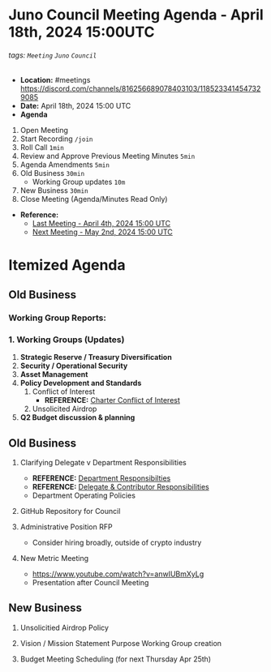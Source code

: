 # Juno Council Meeting Agenda - April 18th, 2024 15:00UTC

###### tags: `Meeting` `Juno` `Council`

- **Location:** #meetings https://discord.com/channels/816256689078403103/1185233414547329085
- **Date:** April 18th, 2024 15:00 UTC
- **Agenda**

1. Open Meeting
1. Start Recording `/join`
1. Roll Call `1min`
1. Review and Approve Previous Meeting Minutes `5min`
1. Agenda Amendments `5min`
1. Old Business `30min`
   - Working Group updates `10m`
1. New Business `30min`
1. Close Meeting (Agenda/Minutes Read Only)

- **Reference:** 
  - [Last Meeting - April 4th, 2024 15:00 UTC](./20240404-Meeting-Public-Minutes.md)
  - [Next Meeting - May 2nd, 2024 15:00 UTC]()

# Itemized Agenda

## Old Business

### Working Group Reports:

### 1. Working Groups (Updates)
1. **Strategic Reserve / Treasury Diversification**
1. **Security / Operational Security** 
1. **Asset Management**
1. **Policy Development and Standards**
    1. Conflict of Interest
        * **REFERENCE:** [Charter Conflict of Interest](https://hackmd.io/@G2q75faESMyRkexdnhUCpA/B1NPVxxRh#Section-V9-%E2%80%94-Conflicts-of-Interest)
    1. Unsolicited Airdrop
1. **Q2 Budget discussion & planning**


## Old Business 

1. Clarifying Delegate v Department Responsibilities
    * **REFERENCE:** [Department Responsibilties](https://hackmd.io/@G2q75faESMyRkexdnhUCpA/B1NPVxxRh#Section-V1-%E2%80%94-Authority-and-Responsibilities)
    * **REFERENCE:** [Delegate & Contributor Responsibilities](https://hackmd.io/@G2q75faESMyRkexdnhUCpA/B1NPVxxRh#Section-V5-%E2%80%94-Department-Members)
    * Department Operating Policies

1. GitHub Repository for Council

1. Administrative Position RFP
    * Consider hiring broadly, outside of crypto industry

1. New Metric Meeting
    * https://www.youtube.com/watch?v=anwIUBmXyLg
    * Presentation after Council Meeting 

## New Business

1. Unsolicitied Airdrop Policy

1. Vision / Mission Statement Purpose Working Group creation

1. Budget Meeting Scheduling (for next Thursday Apr 25th)